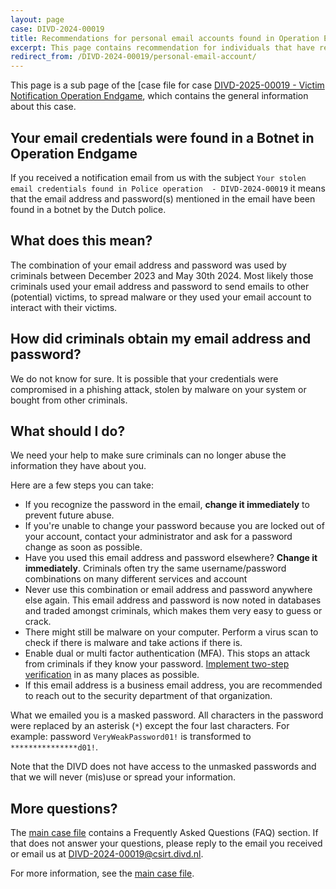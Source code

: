 ```yaml
---
layout: page
case: DIVD-2024-00019
title: Recommendations for personal email accounts found in Operation Endgame
excerpt: This page contains recommendation for individuals that have received a notification email from DIVD-CSIRT about a personal email credential that was found as part of Operation Endgame
redirect_from: /DIVD-2024-00019/personal-email-account/
---
```

This page is a sub page of the [case file for case [DIVD-2025-00019 - Victim Notification Operation Endgame](/DIVD-2024-00019/), which contains the general information about this case.

## Your email credentials were found in a Botnet in Operation Endgame

If you received a notification email from us with the subject `Your stolen email credentials found in Police operation  - DIVD-2024-00019` it means that the email address and password(s) mentioned in the email have been found in a botnet by the Dutch police.

## What does this mean?

The combination of your email address and password was used by criminals between December 2023 and May 30th 2024. Most likely those criminals used your email address and password to send emails to other (potential) victims, to spread malware or they used your email account to interact with their victims.

## How did criminals obtain my email address and password?

We do not know for sure. It is possible that your credentials were compromised in a phishing attack, stolen by malware on your system or bought from other criminals.

## What should I do?

We need your help to make sure criminals can no longer abuse the information they have about you.

Here are a few steps you can take:
* If you recognize the password in the email, **change it immediately** to prevent future abuse.
* If you're unable to change your password because you are locked out of your account, contact your administrator and ask for a password change as soon as possible.
* Have you used this email address and password elsewhere? **Change it immediately**.
Criminals often try the same username/password combinations on many different services and account
* Never use this combination or email address and password anywhere else again.
This email address and password is now noted in databases and traded amongst criminals, which makes them very easy to guess or crack.
* There might still be malware on your computer. Perform a virus scan to check if there is malware and take actions if there is.
* Enable dual or multi factor authentication (MFA). This stops an attack from criminals if they know your password. [Implement two-step verification](https://ssd.eff.org/module/how-enable-two-factor-authentication) in as many places as possible.
* If this email address is a business email address, you are recommended to reach out to the security department of that organization.

What we emailed you is a masked password. All characters in the password were replaced by an asterisk (`*`) except the four last characters. For example: password `VeryWeakPassword01!` is transformed to `***************d01!`.

Note that the DIVD does not have access to the unmasked passwords and that we will never (mis)use or spread your information.

## More questions?
The [main case file](/DIVD-2024-00019) contains a Frequently Asked Questions (FAQ) section. If that does not answer your questions, please reply to the email you received or email us at  [DIVD-2024-00019@csirt.divd.nl](mailto:DIVD-2024-00019@csirt.divd.nl?SUBJECT:Question+about+DIVD-2024-00019).

For more information, see the [main case file](/DIVD-2024-00019/).



